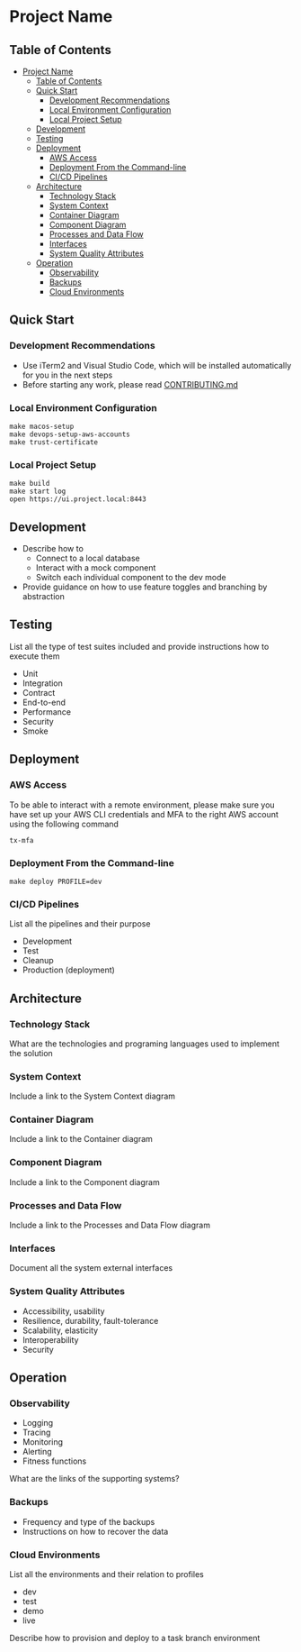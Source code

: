 # Project Name

## Table of Contents

- [Project Name](#project-name)
  - [Table of Contents](#table-of-contents)
  - [Quick Start](#quick-start)
    - [Development Recommendations](#development-recommendations)
    - [Local Environment Configuration](#local-environment-configuration)
    - [Local Project Setup](#local-project-setup)
  - [Development](#development)
  - [Testing](#testing)
  - [Deployment](#deployment)
    - [AWS Access](#aws-access)
    - [Deployment From the Command-line](#deployment-from-the-command-line)
    - [CI/CD Pipelines](#cicd-pipelines)
  - [Architecture](#architecture)
    - [Technology Stack](#technology-stack)
    - [System Context](#system-context)
    - [Container Diagram](#container-diagram)
    - [Component Diagram](#component-diagram)
    - [Processes and Data Flow](#processes-and-data-flow)
    - [Interfaces](#interfaces)
    - [System Quality Attributes](#system-quality-attributes)
  - [Operation](#operation)
    - [Observability](#observability)
    - [Backups](#backups)
    - [Cloud Environments](#cloud-environments)

## Quick Start

### Development Recommendations

- Use iTerm2 and Visual Studio Code, which will be installed automatically for you in the next steps
- Before starting any work, please read [CONTRIBUTING.md](CONTRIBUTING.md)

### Local Environment Configuration

    make macos-setup
    make devops-setup-aws-accounts
    make trust-certificate

### Local Project Setup

    make build
    make start log
    open https://ui.project.local:8443

## Development

- Describe how to
  - Connect to a local database
  - Interact with a mock component
  - Switch each individual component to the dev mode
- Provide guidance on how to use feature toggles and branching by abstraction

## Testing

List all the type of test suites included and provide instructions how to execute them

- Unit
- Integration
- Contract
- End-to-end
- Performance
- Security
- Smoke

## Deployment

### AWS Access

To be able to interact with a remote environment, please make sure you have set up your AWS CLI credentials and
MFA to the right AWS account using the following command

    tx-mfa

### Deployment From the Command-line

    make deploy PROFILE=dev

### CI/CD Pipelines

List all the pipelines and their purpose

- Development
- Test
- Cleanup
- Production (deployment)

## Architecture

### Technology Stack

What are the technologies and programing languages used to implement the solution

### System Context

Include a link to the System Context diagram

### Container Diagram

Include a link to the Container diagram

### Component Diagram

Include a link to the Component diagram

### Processes and Data Flow

Include a link to the Processes and Data Flow diagram

### Interfaces

Document all the system external interfaces

### System Quality Attributes

- Accessibility, usability
- Resilience, durability, fault-tolerance
- Scalability, elasticity
- Interoperability
- Security

## Operation

### Observability

- Logging
- Tracing
- Monitoring
- Alerting
- Fitness functions

What are the links of the supporting systems?

### Backups

- Frequency and type of the backups
- Instructions on how to recover the data

### Cloud Environments

List all the environments and their relation to profiles

- dev
- test
- demo
- live

Describe how to provision and deploy to a task branch environment
